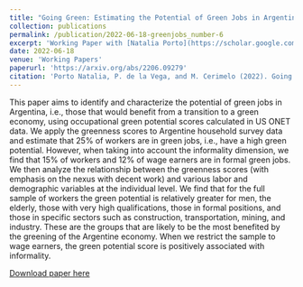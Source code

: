 ```yaml
---
title: "Going Green: Estimating the Potential of Green Jobs in Argentina"
collection: publications
permalink: /publication/2022-06-18-greenjobs_number-6
excerpt: 'Working Paper with [Natalia Porto](https://scholar.google.com.ar/citations?user=9kJ7hhAAAAAJ&hl=es) and [Manuela Cerimelo](https://ideas.repec.org/f/pce217.html)'
date: 2022-06-18
venue: 'Working Papers'
paperurl: 'https://arxiv.org/abs/2206.09279'
citation: 'Porto Natalia, P. de la Vega, and M. Cerimelo (2022). Going Green: Estimating the Potential of Green Jobs in Argentina, arXiv.org.'
---
```

This paper aims to identify and characterize the potential of green jobs in Argentina, i.e., those that would benefit from a transition to a green economy, using occupational green potential scores calculated in US ONET data. We apply the greenness scores to Argentine household survey data and estimate that 25% of workers are in green jobs, i.e., have a high green potential. However, when taking into account the informality dimension, we find that 15% of workers and 12% of wage earners are in formal green jobs. We then analyze the relationship between the greenness scores (with emphasis on the nexus with decent work) and various labor and demographic variables at the individual level. We find that for the full sample of workers the green potential is relatively greater for men, the elderly, those with very high qualifications, those in formal positions, and those in specific sectors such as construction, transportation, mining, and industry. These are the groups that are likely to be the most benefited by the greening of the Argentine economy. When we restrict the sample to wage earners, the green potential score is positively associated with informality.

[Download paper here](https://arxiv.org/abs/2206.09279)
